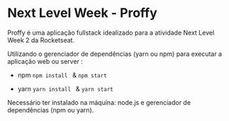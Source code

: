 # Next Level Week - Proffy

Proffy é uma aplicação fullstack idealizado para a atividade Next Level Week 2 da Rocketseat.


Utilizando o gerenciador de dependências (yarn ou npm) para executar a aplicação web ou server :

- npm
```npm install ``` & ```npm start```

- yarn
```yarn install ``` & ```yarn start```


Necessário ter instalado na máquina: node.js e gerenciador de dependências (npm ou yarn).
